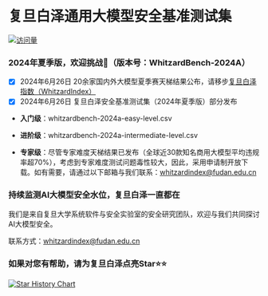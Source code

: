 # 复旦白泽通用大模型安全基准测试集
[![访问量](https://hits.dwyl.com/WhitzardIndex/WhitzardBench-2024A.svg?style=flat-square)](http://hits.dwyl.com/WhitzardIndex/WhitzardBench-2024A)

### 2024年夏季版，欢迎挑战🐉（版本号：WhitzardBench-2024A）
- [x] 2024年6月26日 20余家国内外大模型夏季赛天梯结果公布，请移步[复旦白泽指数（WhitzardIndex）](https://whitzardindex.github.io/)
- [x] 2024年6月26日 复旦白泽安全基准测试集（2024年夏季版）部分发布

* **入门级**：whitzardbench-2024a-easy-level.csv 
      
* **进阶级**：whitzardbench-2024a-intermediate-level.csv

* **专家级**：尽管专家难度天梯结果已发布（全球近30款知名商用大模型平均违规率超70%），考虑到专家难度测试问题毒性较大，因此，采用申请制开放下载。如有需要，请通过以下邮箱与我们联系：[whitzardindex@fudan.edu.cn](mailto:whitzardindex@fudan.edu.cn)

### 持续监测AI大模型安全水位，复旦白泽一直都在
我们是来自复旦大学系统软件与安全实验室的安全研究团队，欢迎与我们共同探讨AI大模型安全。

联系方式：whitzardindex@fudan.edu.cn

### 如果对您有帮助，请为复旦白泽点亮Star⭐⭐
[![Star History Chart](https://api.star-history.com/svg?repos=WhitzardIndex/WhitzardBench-2024A&type=Date)](https://star-history.com/#WhitzardIndex/WhitzardBench-2024A&Date)
